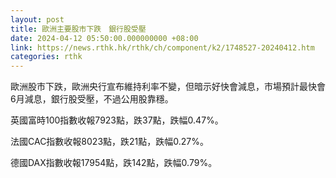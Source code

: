 ```yaml
---
layout: post
title: 歐洲主要股市下跌　銀行股受壓
date: 2024-04-12 05:50:00.000000000 +08:00
link: https://news.rthk.hk/rthk/ch/component/k2/1748527-20240412.htm
categories: rthk
---
```


歐洲股市下跌，歐洲央行宣布維持利率不變，但暗示好快會減息，市場預計最快會6月減息，銀行股受壓，不過公用股靠穩。

英國富時100指數收報7923點，跌37點，跌幅0.47%。

法國CAC指數收報8023點，跌21點，跌幅0.27%。

德國DAX指數收報17954點，跌142點，跌幅0.79%。
